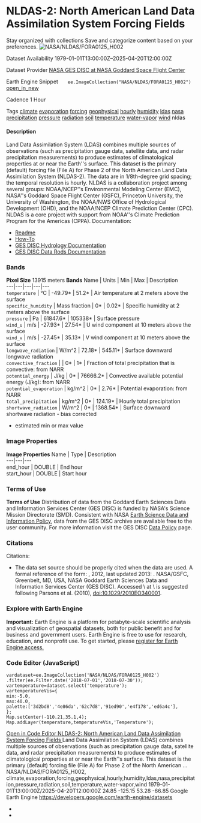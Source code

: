  
#  NLDAS-2: North American Land Data Assimilation System Forcing Fields 
Stay organized with collections  Save and categorize content based on your preferences. 
![NASA/NLDAS/FORA0125_H002](https://developers.google.com/earth-engine/datasets/images/NASA/NASA_NLDAS_FORA0125_H002_sample.png) 

Dataset Availability
    1979-01-01T13:00:00Z–2025-04-20T12:00:00Z 

Dataset Provider
     [ NASA GES DISC at NASA Goddard Space Flight Center ](https://doi.org/10.5067/6J5LHHOHZHN4) 

Earth Engine Snippet
     `    ee.ImageCollection("NASA/NLDAS/FORA0125_H002")   ` [ open_in_new ](https://code.earthengine.google.com/?scriptPath=Examples:Datasets/NASA/NASA_NLDAS_FORA0125_H002) 

Cadence
    1 Hour 

Tags
     [climate](https://developers.google.com/earth-engine/datasets/tags/climate) [evaporation](https://developers.google.com/earth-engine/datasets/tags/evaporation) [forcing](https://developers.google.com/earth-engine/datasets/tags/forcing) [geophysical](https://developers.google.com/earth-engine/datasets/tags/geophysical) [hourly](https://developers.google.com/earth-engine/datasets/tags/hourly) [humidity](https://developers.google.com/earth-engine/datasets/tags/humidity) [ldas](https://developers.google.com/earth-engine/datasets/tags/ldas) [nasa](https://developers.google.com/earth-engine/datasets/tags/nasa) [precipitation](https://developers.google.com/earth-engine/datasets/tags/precipitation) [pressure](https://developers.google.com/earth-engine/datasets/tags/pressure) [radiation](https://developers.google.com/earth-engine/datasets/tags/radiation) [soil](https://developers.google.com/earth-engine/datasets/tags/soil) [temperature](https://developers.google.com/earth-engine/datasets/tags/temperature) [water-vapor](https://developers.google.com/earth-engine/datasets/tags/water-vapor) [wind](https://developers.google.com/earth-engine/datasets/tags/wind)
nldas
#### Description
Land Data Assimilation System (LDAS) combines multiple sources of observations (such as precipitation gauge data, satellite data, and radar precipitation measurements) to produce estimates of climatological properties at or near the Earth''s surface.
This dataset is the primary (default) forcing file (File A) for Phase 2 of the North American Land Data Assimilation System (NLDAS-2). The data are in 1/8th-degree grid spacing; the temporal resolution is hourly.
NLDAS is a collaboration project among several groups: NOAA/NCEP''s Environmental Modeling Center (EMC), NASA''s Goddard Space Flight Center (GSFC), Princeton University, the University of Washington, the NOAA/NWS Office of Hydrological Development (OHD), and the NOAA/NCEP Climate Prediction Center (CPC). NLDAS is a core project with support from NOAA''s Climate Prediction Program for the Americas (CPPA).
Documentation:
  * [Readme](https://hydro1.gesdisc.eosdis.nasa.gov/data/NLDAS/README.NLDAS2.pdf)
  * [How-To](https://disc.gsfc.nasa.gov/information/howto?tags=hydrology)
  * [GES DISC Hydrology Documentation](https://disc.gsfc.nasa.gov/information/documents?title=Hydrology%20Documentation)
  * [GES DISC Data Rods Documentation](https://disc.gsfc.nasa.gov/information/tools?title=Hydrology%20Data%20Rods)


### Bands
**Pixel Size** 13915 meters 
**Bands**
Name | Units | Min | Max | Description  
---|---|---|---|---  
`temperature` | °C |  -49.79*  |  51.2*  | Air temperature at 2 meters above the surface  
`specific_humidity` | Mass fraction |  0*  |  0.02*  | Specific humidity at 2 meters above the surface  
`pressure` | Pa |  61847.6*  |  105338*  | Surface pressure  
`wind_u` | m/s |  -27.93*  |  27.54*  | U wind component at 10 meters above the surface  
`wind_v` | m/s |  -27.45*  |  35.13*  | V wind component at 10 meters above the surface  
`longwave_radiation` | W/m^2 |  72.18*  |  545.11*  | Surface downward longwave radiation  
`convective_fraction` |  |  0*  |  1*  | Fraction of total precipitation that is convective: from NARR  
`potential_energy` | J/kg |  0*  |  76666.2*  | Convective available potential energy (J/kg): from NARR  
`potential_evaporation` | kg/m^2 |  0*  |  2.76*  | Potential evaporation: from NARR  
`total_precipitation` | kg/m^2 |  0*  |  124.19*  | Hourly total precipitation  
`shortwave_radiation` | W/m^2 |  0*  |  1368.54*  | Surface downward shortwave radiation - bias corrected  
* estimated min or max value 
### Image Properties
**Image Properties**
Name | Type | Description  
---|---|---  
end_hour | DOUBLE | End hour  
start_hour | DOUBLE | Start hour  
### Terms of Use
**Terms of Use**
Distribution of data from the Goddard Earth Sciences Data and Information Services Center (GES DISC) is funded by NASA's Science Mission Directorate (SMD). Consistent with NASA [Earth Science Data and Information Policy](https://www.earthdata.nasa.gov/engage/open-data-services-and-software/data-and-information-policy/), data from the GES DISC archive are available free to the user community. For more information visit the GES DISC [Data Policy](https://disc.sci.gsfc.nasa.gov/citing) page.
### Citations
Citations:
  * The data set source should be properly cited when the data are used. A formal reference of the form: \, 2012, last updated 2013: \. NASA/GSFC, Greenbelt, MD, USA, NASA Goddard Earth Sciences Data and Information Services Center (GES DISC). Accessed \ at \ is suggested following Parsons et al. (2010), [doi:10.1029/2010EO340001](https://doi.org/10.1029/2010EO340001).


### Explore with Earth Engine
**Important:** Earth Engine is a platform for petabyte-scale scientific analysis and visualization of geospatial datasets, both for public benefit and for business and government users. Earth Engine is free to use for research, education, and nonprofit use. To get started, please [register for Earth Engine access.](https://console.cloud.google.com/earth-engine)
### Code Editor (JavaScript)
```
vardataset=ee.ImageCollection('NASA/NLDAS/FORA0125_H002')
.filter(ee.Filter.date('2018-07-01','2018-07-30'));
vartemperature=dataset.select('temperature');
vartemperatureVis={
min:-5.0,
max:40.0,
palette:['3d2bd8','4e86da','62c7d8','91ed90','e4f178','ed6a4c'],
};
Map.setCenter(-110.21,35.1,4);
Map.addLayer(temperature,temperatureVis,'Temperature');
```
[ Open in Code Editor ](https://code.earthengine.google.com/?scriptPath=Examples:Datasets/NASA/NASA_NLDAS_FORA0125_H002)
[ NLDAS-2: North American Land Data Assimilation System Forcing Fields ](https://developers.google.com/earth-engine/datasets/catalog/NASA_NLDAS_FORA0125_H002)
Land Data Assimilation System (LDAS) combines multiple sources of observations (such as precipitation gauge data, satellite data, and radar precipitation measurements) to produce estimates of climatological properties at or near the Earth''s surface. This dataset is the primary (default) forcing file (File A) for Phase 2 of the North American …
NASA/NLDAS/FORA0125_H002, climate,evaporation,forcing,geophysical,hourly,humidity,ldas,nasa,precipitation,pressure,radiation,soil,temperature,water-vapor,wind 
1979-01-01T13:00:00Z/2025-04-20T12:00:00Z
24.85 -125.15 53.28 -66.85 
Google Earth Engine
https://developers.google.com/earth-engine/datasets
  * [ ](https://doi.org/https://doi.org/10.5067/6J5LHHOHZHN4)
  * [ ](https://doi.org/https://developers.google.com/earth-engine/datasets/catalog/NASA_NLDAS_FORA0125_H002)


